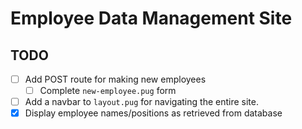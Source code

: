 # Employee Data Management Site

## TODO
- [ ] Add POST route for making new employees
    - [ ] Complete `new-employee.pug` form
- [ ] Add a navbar to `layout.pug` for navigating the entire site.
- [x] Display employee names/positions as retrieved from database
